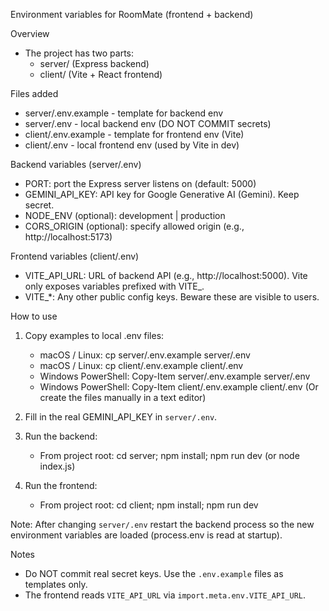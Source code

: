 Environment variables for RoomMate (frontend + backend)

Overview
- The project has two parts:
  - server/ (Express backend)
  - client/ (Vite + React frontend)

Files added
- server/.env.example  - template for backend env
- server/.env          - local backend env (DO NOT COMMIT secrets)
- client/.env.example  - template for frontend env (Vite)
- client/.env          - local frontend env (used by Vite in dev)

Backend variables (server/.env)
- PORT: port the Express server listens on (default: 5000)
- GEMINI_API_KEY: API key for Google Generative AI (Gemini). Keep secret.
- NODE_ENV (optional): development | production
- CORS_ORIGIN (optional): specify allowed origin (e.g., http://localhost:5173)

Frontend variables (client/.env)
- VITE_API_URL: URL of backend API (e.g., http://localhost:5000). Vite only exposes variables prefixed with VITE_.
- VITE_*: Any other public config keys. Beware these are visible to users.

How to use
1) Copy examples to local .env files:
   - macOS / Linux: cp server/.env.example server/.env
   - macOS / Linux: cp client/.env.example client/.env
   - Windows PowerShell: Copy-Item server/.env.example server/.env
   - Windows PowerShell: Copy-Item client/.env.example client/.env
   (Or create the files manually in a text editor)

2) Fill in the real GEMINI_API_KEY in `server/.env`.

3) Run the backend:
   - From project root: cd server; npm install; npm run dev (or node index.js)

4) Run the frontend:
   - From project root: cd client; npm install; npm run dev

Note: After changing `server/.env` restart the backend process so the new environment
variables are loaded (process.env is read at startup).

Notes
- Do NOT commit real secret keys. Use the `.env.example` files as templates only.
- The frontend reads `VITE_API_URL` via `import.meta.env.VITE_API_URL`.
